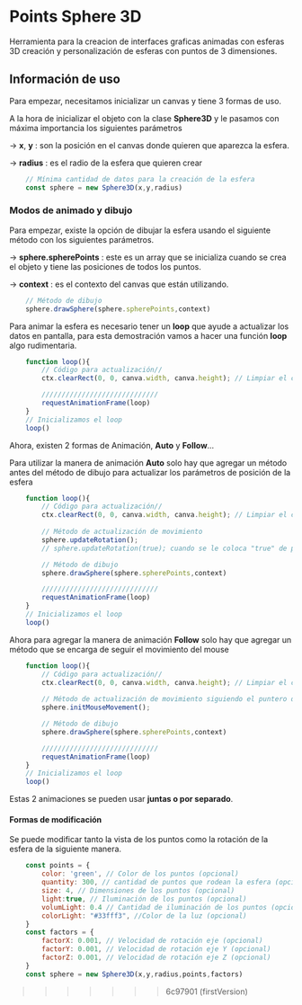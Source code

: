 # Points Sphere 3D
Herramienta para la creacion de interfaces graficas animadas con esferas 3D
creación y personalización de esferas con puntos de 3 dimensiones.

## Información de uso

Para empezar, necesitamos inicializar un canvas y tiene 3 formas de uso.

A la hora de inicializar el objeto con la clase **Sphere3D** y le pasamos con máxima importancia los siguientes parámetros

-> **x**, **y** : son la posición en el canvas donde quieren que aparezca la esfera.

-> **radius** : es el radio de la esfera que quieren crear

```javascript
    // Mínima cantidad de datos para la creación de la esfera
    const sphere = new Sphere3D(x,y,radius)
```
### Modos de animado y dibujo

Para empezar, existe la opción de dibujar la esfera usando el siguiente método con los siguientes parámetros.

-> **sphere.spherePoints** : este es un array que se inicializa cuando se crea el objeto y tiene las posiciones de todos los puntos.

-> **context** : es el contexto del canvas que están utilizando.

```javascript
    // Método de dibujo
    sphere.drawSphere(sphere.spherePoints,context)
```

Para animar la esfera es necesario tener un **loop** que ayude a actualizar los datos en pantalla, para esta demostración vamos a hacer una función **loop** algo rudimentaria.

```javascript
    function loop(){
        // Código para actualización//
        ctx.clearRect(0, 0, canva.width, canva.height); // Limpiar el canvas

        /////////////////////////////
        requestAnimationFrame(loop)
    }
    // Inicializamos el loop
    loop()
```
Ahora, existen 2 formas de Animación, **Auto** y **Follow**...

Para utilizar la manera de animación **Auto** solo hay que agregar un método antes del método de dibujo para actualizar los parámetros de posición de la esfera 

```javascript
    function loop(){
        // Código para actualización//
        ctx.clearRect(0, 0, canva.width, canva.height); // Limpiar el canvas
        
        // Método de actualización de movimiento
        sphere.updateRotation();
        // sphere.updateRotation(true); cuando se le coloca "true" de parametro, la actualizaciones hacen que la esfera rote para el lado contrario

        // Método de dibujo
        sphere.drawSphere(sphere.spherePoints,context)

        /////////////////////////////
        requestAnimationFrame(loop)
    }
    // Inicializamos el loop
    loop()
```

Ahora para agregar la manera de animación **Follow** solo hay que agregar un método que se encarga de seguir el movimiento del mouse

```javascript
    function loop(){
        // Código para actualización//
        ctx.clearRect(0, 0, canva.width, canva.height); // Limpiar el canvas
        
        // Método de actualización de movimiento siguiendo el puntero del mouse
        sphere.initMouseMovement();

        // Método de dibujo
        sphere.drawSphere(sphere.spherePoints,context)

        /////////////////////////////
        requestAnimationFrame(loop)
    }
    // Inicializamos el loop
    loop()
```
Estas 2 animaciones se pueden usar **juntas o por separado**.

#### Formas de modificación

Se puede modificar tanto la vista de los puntos como la rotación de la esfera de la siguiente manera.

```javascript
    const points = { 
        color: 'green', // Color de los puntos (opcional)
        quantity: 300, // cantidad de puntos que rodean la esfera (opcional)
        size: 4, // Dimensiones de los puntos (opcional)
        light:true, // Iluminación de los puntos (opcional)
        volumLight: 0.4 // Cantidad de iluminación de los puntos (opcional)
        colorLight: "#33fff3", //Color de la luz (opcional)
    }
    const factors = {
        factorX: 0.001, // Velocidad de rotación eje (opcional)
        factorY: 0.001, // Velocidad de rotación eje Y (opcional)
        factorZ: 0.001, // Velocidad de rotación eje Z (opcional)
    }
    const sphere = new Sphere3D(x,y,radius,points,factors)
```
>>>>>>> 6c97901 (firstVersion)
